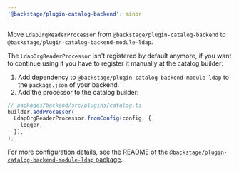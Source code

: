 ```yaml
---
'@backstage/plugin-catalog-backend': minor
---
```


Move `LdapOrgReaderProcessor` from `@backstage/plugin-catalog-backend`
to `@backstage/plugin-catalog-backend-module-ldap`.

The `LdapOrgReaderProcessor` isn't registered by default anymore, if
you want to continue using it you have to register it manually at the catalog
builder:

1. Add dependency to `@backstage/plugin-catalog-backend-module-ldap` to the `package.json` of your backend.
2. Add the processor to the catalog builder:

```typescript
// packages/backend/src/plugins/catalog.ts
builder.addProcessor(
  LdapOrgReaderProcessor.fromConfig(config, {
    logger,
  }),
);
```

For more configuration details, see the [README of the `@backstage/plugin-catalog-backend-module-ldap` package](https://github.com/backstage/backstage/blob/master/plugins/catalog-backend-module-ldap/README.md).
